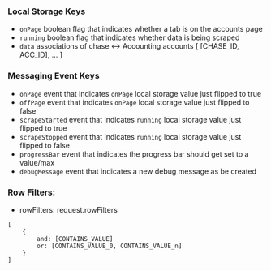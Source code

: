

### Local Storage Keys

 - `onPage`  boolean flag that indicates whether a tab is on the accounts page
 - `running` boolean flag that indicates whether data is being scraped
 - `data`    associations of chase <-> Accounting accounts
                [
                    [CHASE_ID, ACC_ID],
                    ...
                ]

### Messaging Event Keys
 - `onPage`         event that indicates `onPage` local storage value just flipped to true
 - `offPage`        event that indicates `onPage` local storage value just flipped to false
 - `scrapeStarted`  event that indicates `running` local storage value just flipped to true
 - `scrapeStopped`  event that indicates `running` local storage value just flipped to false
 - `progressBar`    event that indicates the progress bar should get set to a value/max
 - `debugMessage`   event that indicates a new debug message as be created


### Row Filters:

 - rowFilters: request.rowFilters
```
[
    {
        and: [CONTAINS_VALUE]
        or: [CONTAINS_VALUE_0, CONTAINS_VALUE_n]
    }
]
```
